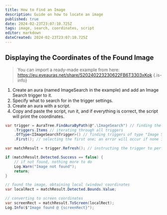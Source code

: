 ```yaml
---
title: How to Find an Image
description: Guide on how to locate an image
published: true
date: 2024-02-23T23:07:10.725Z
tags: image, search, coordinates, script
editor: markdown
dateCreated: 2024-02-23T23:07:10.725Z
---
```


## Displaying the Coordinates of the Found Image
> You can import a ready-made example from here: https://eu.eyeauras.net/share/S20240223230622FB6T3303xKok
{.is-info}

1. Create an aura (named ImageSearch in the example) and add an Image Search trigger to it.
2. Specify what to search for in the trigger settings.
3. Create an aura with a script.
4. Copy and paste the script, run it, and if everything is correct, the script will print the coordinates.

```csharp
var trigger = AuraTree.FindAuraByPath(@".\ImageSearch") // finding the aura by name
    .Triggers.Items // iterating through all triggers
    .OfType<IImageSearchTrigger>() // finding triggers of type "Image Search"
    .First(); // selecting the first one; an error will occur if none is found

var matchResult = trigger.Refresh(); // instructing the trigger to perform the search

if (matchResult.Detected.Success == false) {
    // if not found, nothing more to do
    Log.Warn("Image not found");
    return;
}

// found the image, obtaining local (window) coordinates
var localRect = matchResult.Detected.Bounds.Value;

// converting to screen coordinates
var screenRect = matchResult.ToScreen(localRect);
Log.Info($"Image found @ {screenRect}");
```
